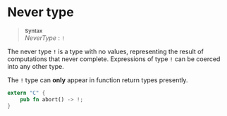 # Never type

> **<sup>Syntax</sup>**\
> _NeverType_ : `!`

The never type `!` is a type with no values, representing the result of
computations that never complete. Expressions of type `!` can be coerced into
any other type. 

The `!` type can **only** appear in function return types presently.

```rust
extern "C" {
    pub fn abort() -> !;
}
```
